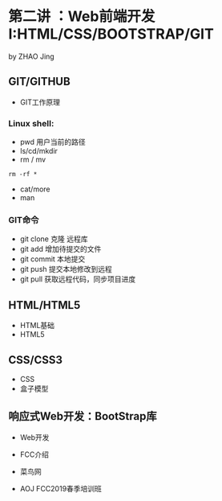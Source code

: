 # 第二讲 ：Web前端开发I:HTML/CSS/BOOTSTRAP/GIT
by ZHAO Jing


## GIT/GITHUB
- GIT工作原理

### Linux shell:
- pwd 用户当前的路径
- ls/cd/mkdir
- rm / mv 
```
rm -rf *
```
- cat/more
- man 


### GIT命令
- git clone 克隆 远程库
- git add 增加待提交的文件
- git commit 本地提交
- git push 提交本地修改到远程
- git pull  获取远程代码，同步项目进度

## HTML/HTML5
- HTML基础
- HTML5

## CSS/CSS3
- CSS 
- 盒子模型

## 响应式Web开发：BootStrap库
- Web开发

- FCC介绍
- 菜鸟网
- AOJ FCC2019春季培训班
